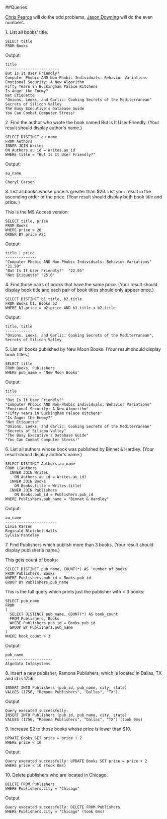 ##Queries

[Chris Pearce](https://github.com/cp0153) will do the odd problems,
[Jason Downing](https://github.com/JasonD94/) will do the even numbers.

1\. List all books' title.

```
SELECT title
FROM Books
```

Output:
```
title
------------------------
But Is It User Friendly?
Computer Phobic AND Non-Phobic Individuals: Behavior Variations
Emotional Security: A New Algorithm
Fifty Years in Buckingham Palace Kitchens
Is Anger the Enemy?
Net Etiquette
"Onions, Leeks, and Garlic: Cooking Secrets of the Mediterranean"
Secrets of Silicon Valley
The Busy Executive's Database Guide
You Can Combat Computer Stress!
```

2\. Find the author who wrote the book named But Is It User Friendly.
(Your result should display author's name.)
```
SELECT DISTINCT au_name
FROM Authors
INNER JOIN Writes
ON Authors.au_id = Writes.au_id
WHERE title = "But Is It User Friendly?"
```

Output:
```
au_name
--------------
Cheryl Carson
```

3\. List all books whose price is greater than $20.
List your result in the ascending order of the price.
(Your result should display both book title and price. )

This is the MS Access version:
```
SELECT title, price
FROM Books
WHERE price > 20
ORDER BY price ASC
```

Output:
```
title | price
--------------
"Computer Phobic AND Non-Phobic Individuals: Behavior Variations" "21.59"
"But Is It User Friendly?"  "22.95"
"Net Etiquette" "25.0"
```

4\. Find those pairs of books that have the same price.
(Your result should display book title and each pair of book titles
should only appear once.)
```
SELECT DISTINCT b1.title, b2.title
FROM Books b1, Books b2
WHERE b1.price = b2.price AND b1.title < b2.title
```

Output:
```
title, title
------------
"Onions, Leeks, and Garlic: Cooking Secrets of the Mediterranean",
Secrets of Silicon Valley
```

5\. List all books published by New Moon Books.
(Your result should display book titles.)
```
SELECT title
FROM Books, Publishers
WHERE pub_name = 'New Moon Books'
```

Output:
```
title
---------------
"But Is It User Friendly?"
"Computer Phobic AND Non-Phobic Individuals: Behavior Variations"
"Emotional Security: A New Algorithm"
"Fifty Years in Buckingham Palace Kitchens"
"Is Anger the Enemy?"
"Net Etiquette"
"Onions, Leeks, and Garlic: Cooking Secrets of the Mediterranean"
"Secrets of Silicon Valley"
"The Busy Executive's Database Guide"
"You Can Combat Computer Stress!"
```

6\. List all authors whose book was published by Binnet & Hardley.
(Your result should display author's name.)
```
SELECT DISTINCT Authors.au_name
FROM ((Authors
  INNER JOIN Writes
    ON Authors.au_id = Writes.au_id)
  INNER JOIN Books
    ON Books.title = Writes.title)
  INNER JOIN Publishers
    ON Books.pub_id = Publishers.pub_id
WHERE Publishers.pub_name = "Binnet & Hardley"
```

Output:
```
au_name
-----------------------
Livia Karsen
Reginald Blotchet-Halls
Sylvia Panteley
```

7\. Find Publishers which publish more than 3 books.
(Your result should display publisher's name.)

This gets count of books:
```
SELECT DISTINCT pub_name, COUNT(*) AS 'number of books'
FROM Publishers, Books
WHERE Publishers.pub_id = Books.pub_id
GROUP BY Publishers.pub_name
```

This is the full query which prints just the publisher with > 3 books:
```
SELECT pub_name
FROM
(
  SELECT DISTINCT pub_name, COUNT(*) AS book_count
  FROM Publishers, Books
  WHERE Publishers.pub_id = Books.pub_id
  GROUP BY Publishers.pub_name
)
WHERE book_count > 3
```

Output:
```
pub_name
---------------------
Algodata Infosystems
```

8\. Insert a new publisher, Ramona Publishers, which is located in Dallas, TX
and id is 1756.
```
INSERT INTO Publishers (pub_id, pub_name, city, state)
VALUES (1756, "Ramona Publishers", "Dallas", "TX")
```

Output
```
Query executed successfully:
INSERT INTO Publishers (pub_id, pub_name, city, state)
VALUES (1756, "Ramona Publishers", "Dallas", "TX") (took 0ms)
```

9\. Increase $2 to those books whose price is lower than $10.
```
UPDATE Books SET price = price + 2
WHERE price < 10
```

Output:
```
Query executed successfully: UPDATE Books SET price = price + 2
WHERE price < 10 (took 0ms)
```

10\. Delete publishers who are located in Chicago.
```
DELETE FROM Publishers
WHERE Publishers.city = "Chicago"
```

Output
```
Query executed successfully: DELETE FROM Publishers
WHERE Publishers.city = "Chicago" (took 0ms)
```
